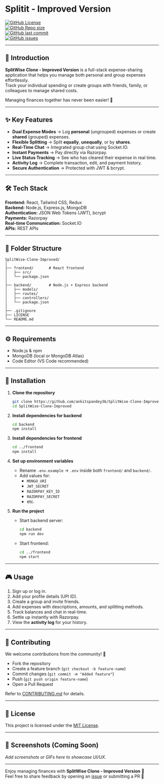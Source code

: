 # Splitit - Improved Version  

[![GitHub License](https://img.shields.io/github/license/ankitspandey36/SplitWise-Clone-Improved)](https://github.com/ankitspandey36/SplitWise-Clone-Improved/blob/main/LICENSE)  
[![GitHub Repo size](https://img.shields.io/github/repo-size/ankitspandey36/SplitWise-Clone-Improved)](https://github.com/ankitspandey36/SplitWise-Clone-Improved)  
[![GitHub last commit](https://img.shields.io/github/last-commit/ankitspandey36/SplitWise-Clone-Improved)](https://github.com/ankitspandey36/SplitWise-Clone-Improved/commits/main)  
[![GitHub issues](https://img.shields.io/github/issues/ankitspandey36/SplitWise-Clone-Improved)](https://github.com/ankitspandey36/SplitWise-Clone-Improved/issues)  

---

## 📖 Introduction  

**SplitWise Clone - Improved Version** is a full-stack expense-sharing application that helps you manage both personal and group expenses effortlessly.  
Track your individual spending or create groups with friends, family, or colleagues to manage shared costs.  

Managing finances together has never been easier! 🚀  

---

## ✨ Key Features  

- **Dual Expense Modes** → Log **personal** (ungrouped) expenses or create **shared** (grouped) expenses.  
- **Flexible Splitting** → Split **equally**, **unequally**, or by **shares**.  
- **Real-Time Chat** → Integrated group chat using Socket.IO.  
- **Instant Payments** → Pay directly via Razorpay.  
- **Live Status Tracking** → See who has cleared their expense in real time.  
- **Activity Log** → Complete transaction, edit, and payment history.  
- **Secure Authentication** → Protected with JWT & bcrypt.  

---

## 🛠 Tech Stack  

**Frontend:** React, Tailwind CSS, Redux  
**Backend:** Node.js, Express.js, MongoDB  
**Authentication:** JSON Web Tokens (JWT), bcrypt  
**Payments:** Razorpay  
**Real-time Communication:** Socket.IO  
**APIs:** REST APIs  

---

## 📂 Folder Structure  

```
SplitWise-Clone-Improved/
│
├── frontend/       # React frontend
│   ├── src/
│   └── package.json
│
├── backend/        # Node.js + Express backend
│   ├── models/
│   ├── routes/
│   ├── controllers/
│   └── package.json
│
├── .gitignore
├── LICENSE
└── README.md
```

---

## ⚙️ Requirements  

- Node.js & npm  
- MongoDB (local or MongoDB Atlas)  
- Code Editor (VS Code recommended)  

---

## 🚀 Installation  

1. **Clone the repository**  
   ```bash
   git clone https://github.com/ankitspandey36/SplitWise-Clone-Improved.git
   cd SplitWise-Clone-Improved
   ```

2. **Install dependencies for backend**  
   ```bash
   cd backend
   npm install
   ```

3. **Install dependencies for frontend**  
   ```bash
   cd ../frontend
   npm install
   ```

4. **Set up environment variables**  
   - Rename `.env.example` → `.env` inside both `frontend/` and `backend/`.  
   - Add values for:  
     - `MONGO_URI`  
     - `JWT_SECRET`  
     - `RAZORPAY_KEY_ID`  
     - `RAZORPAY_SECRET`  
     - etc.  

5. **Run the project**  
   - Start backend server:  
     ```bash
     cd backend
     npm run dev
     ```
   - Start frontend:  
     ```bash
     cd ../frontend
     npm start
     ```

---

## 🎮 Usage  

1. Sign up or log in.  
2. Add your profile details (UPI ID).  
3. Create a group and invite friends.  
4. Add expenses with descriptions, amounts, and splitting methods.  
5. Track balances and chat in real-time.  
6. Settle up instantly with Razorpay.  
7. View the **activity log** for your history.  

---

## 🤝 Contributing  

We welcome contributions from the community! 🎉  
- Fork the repository  
- Create a feature branch (`git checkout -b feature-name`)  
- Commit changes (`git commit -m "Added feature"`)  
- Push (`git push origin feature-name`)  
- Open a Pull Request  

Refer to [CONTRIBUTING.md](CONTRIBUTING.md) for details.  

---

## 📜 License  

This project is licensed under the [MIT License](LICENSE).  

---

## 📸 Screenshots (Coming Soon)  

_Add screenshots or GIFs here to showcase UI/UX._  

---

Enjoy managing finances with **SplitWise Clone - Improved Version** 🎉  
Feel free to share feedback by opening an [issue](https://github.com/ankitspandey36/SplitWise-Clone-Improved/issues) or submitting a PR 🚀  
